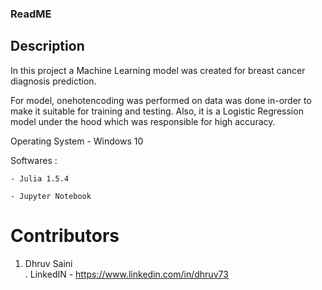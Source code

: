 ### ReadME

## Description 
In this project a Machine Learning model was created for breast cancer diagnosis prediction.

For model, onehotencoding was performed on data was done in-order to make it suitable for training and testing. 
Also, it is a Logistic Regression model under the hood which was responsible for high accuracy.

Operating System - Windows 10

Softwares : 
	
	- Julia 1.5.4
	
	- Jupyter Notebook
	
	
	
# Contributors
1. Dhruv Saini  
     . LinkedIN - https://www.linkedin.com/in/dhruv73

    
